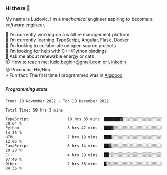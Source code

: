 ### Hi there 👋

My name is Ludovic. I'm a *mechanical* engineer aspiring to become a *software* engineer.

 🔭 I’m currently working on a wildfire management platform<br/>
 🌱 I’m currently learning TypeScript, Angular, Flask, Docker<br/>
 👯 I’m looking to collaborate on open source projects<br/>
 🤔 I’m looking for help with C++/Python bindings<br/>
 💬 Ask me about renewable energy or cats<br/>
 📫 How to reach me: ludo.beghin@gmail.com or [Linkedin](https://www.linkedin.com/in/ludovic-beghin/)<br/>
 😄 Pronouns: He/Him<br/>
 ⚡ Fun fact: The first time I programmed was in [Algobox](https://fr.wikipedia.org/wiki/Algobox)<br/>

##### Programming stats
<!--START_SECTION:waka-->

```text
From: 18 November 2022 - To: 18 December 2022

Total Time: 58 hrs 3 mins

TypeScript                 18 hrs 35 mins  ███████▓░░░░░░░░░░░░░░░░░   30.64 %
Python                     8 hrs 42 mins   ███▓░░░░░░░░░░░░░░░░░░░░░   14.36 %
HTML                       7 hrs 19 mins   ███░░░░░░░░░░░░░░░░░░░░░░   12.06 %
JavaScript                 6 hrs 14 mins   ██▓░░░░░░░░░░░░░░░░░░░░░░   10.28 %
C++                        4 hrs 29 mins   ██░░░░░░░░░░░░░░░░░░░░░░░   07.40 %
Other                      2 hrs 38 mins   █░░░░░░░░░░░░░░░░░░░░░░░░   04.36 %
```

<!--END_SECTION:waka-->

